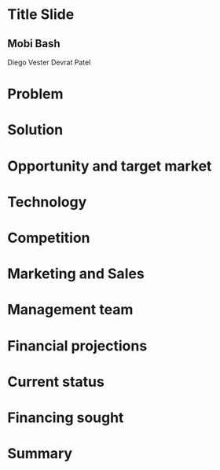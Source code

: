 # Title Slide
## Mobi Bash
Diego Vester
Devrat Patel

# Problem


# Solution

# Opportunity and target market

# Technology

# Competition

# Marketing and Sales

# Management team

# Financial projections

# Current status 

# Financing sought

# Summary